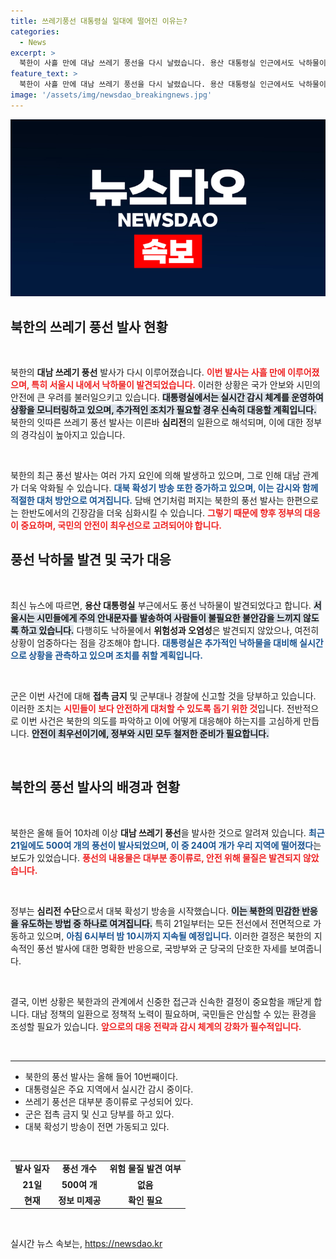 ```yaml
---
title: 쓰레기풍선 대통령실 일대에 떨어진 이유는?
categories:
  - News
excerpt: >
  북한이 사흘 만에 대남 쓰레기 풍선을 다시 날렸습니다. 용산 대통령실 인근에서도 낙하물이 발견되어 서울시가 주의를 당부하고 나섰습니다. 대한민국의 긴장감이 고조되고 있는 가운데, 무엇이 이 배경에 있는지 자세히 들어봅니다!
feature_text: >
  북한이 사흘 만에 대남 쓰레기 풍선을 다시 날렸습니다. 용산 대통령실 인근에서도 낙하물이 발견되어 서울시가 주의를 당부하고 나섰습니다. 대한민국의 긴장감이 고조되고 있는 가운데, 무엇이 이 배경에 있는지 자세히 들어봅니다!
image: '/assets/img/newsdao_breakingnews.jpg'
---
```


<p><img src="/assets/img/newsdao_breakingnews.jpg" alt="ontimetimes 속보" /></p>

<h2 data-ke-size="size26">북한의 쓰레기 풍선 발사 현황</h2>

<p data-ke-size="size16">&nbsp;</p>

<p>북한의 <b>대남 쓰레기 풍선</b> 발사가 다시 이루어졌습니다. <b><span style="color: #ee2323;">이번 발사는 사흘 만에 이루어졌으며, 특히 서울시 내에서 낙하물이 발견되었습니다.</span></b> 이러한 상황은 국가 안보와 시민의 안전에 큰 우려를 불러일으키고 있습니다. <b><span style="background-color: #21538527;">대통령실에서는 실시간 감시 체계를 운영하여 상황을 모니터링하고 있으며, 추가적인 조치가 필요할 경우 신속히 대응할 계획입니다.</span></b> 북한의 잇따른 쓰레기 풍선 발사는 이른바 <b>심리전</b>의 일환으로 해석되며, 이에 대한 정부의 경각심이 높아지고 있습니다. </p>

<p data-ke-size="size16">&nbsp;</p>

<p>북한의 최근 풍선 발사는 여러 가지 요인에 의해 발생하고 있으며, 그로 인해 대남 관계가 더욱 악화될 수 있습니다. <b><span style="color: #1a5490;">대북 확성기 방송 또한 증가하고 있으며, 이는 감시와 함께 적절한 대처 방안으로 여겨집니다.</span></b> 담배 연기처럼 퍼지는 북한의 풍선 발사는 한편으로는 한반도에서의 긴장감을 더욱 심화시킬 수 있습니다. <b><span style="color: #ee2323;">그렇기 때문에 향후 정부의 대응이 중요하며, 국민의 안전이 최우선으로 고려되어야 합니다.</span></b> </p>

<h2 data-ke-size="size26">풍선 낙하물 발견 및 국가 대응</h2>

<p data-ke-size="size16">&nbsp;</p>

<p>최신 뉴스에 따르면, <b>용산 대통령실</b> 부근에서도 풍선 낙하물이 발견되었다고 합니다. <b><span style="background-color: #21538527;">서울시는 시민들에게 주의 안내문자를 발송하여 사람들이 불필요한 불안감을 느끼지 않도록 하고 있습니다.</span></b> 다행히도 낙하물에서 <b>위험성과 오염성</b>은 발견되지 않았으나, 여전히 상황이 엄중하다는 점을 강조해야 합니다. <b><span style="color: #1a5490;">대통령실은 추가적인 낙하물을 대비해 실시간으로 상황을 관측하고 있으며 조치를 취할 계획입니다.</span></b> </p>

<p data-ke-size="size16">&nbsp;</p>

<p>군은 이번 사건에 대해 <b>접촉 금지</b> 및 군부대나 경찰에 신고할 것을 당부하고 있습니다. 이러한 조치는 <b><span style="color: #ee2323;">시민들이 보다 안전하게 대처할 수 있도록 돕기 위한 것</span></b>입니다. 전반적으로 이번 사건은 북한의 의도를 파악하고 이에 어떻게 대응해야 하는지를 고심하게 만듭니다. <b><span style="background-color: #21538527;">안전이 최우선이기에, 정부와 시민 모두 철저한 준비가 필요합니다.</span></b></p>

<p data-ke-size="size16">&nbsp;</p>

<h2 data-ke-size="size26">북한의 풍선 발사의 배경과 현황</h2>

<p data-ke-size="size16">&nbsp;</p>

<p>북한은 올해 들어 10차례 이상 <b>대남 쓰레기 풍선</b>을 발사한 것으로 알려져 있습니다. <b><span style="color: #1a5490;">최근 21일에도 500여 개의 풍선이 발사되었으며, 이 중 240여 개가 우리 지역에 떨어졌다</span></b>는 보도가 있었습니다. <b><span style="color: #ee2323;">풍선의 내용물은 대부분 종이류로, 안전 위해 물질은 발견되지 않았습니다.</span></b> </p>

<p data-ke-size="size16">&nbsp;</p>

<p>정부는 <b>심리전 수단</b>으로서 대북 확성기 방송을 시작했습니다. <b><span style="background-color: #21538527;">이는 북한의 민감한 반응을 유도하는 방법 중 하나로 여겨집니다.</span></b> 특히 21일부터는 모든 전선에서 전면적으로 가동하고 있으며, <b><span style="color: #1a5490;">아침 6시부터 밤 10시까지 지속될 예정입니다.</span></b> 이러한 결정은 북한의 지속적인 풍선 발사에 대한 명확한 반응으로, 국방부와 군 당국의 단호한 자세를 보여줍니다.</p>

<p data-ke-size="size16">&nbsp;</p>

<p>결국, 이번 상황은 북한과의 관계에서 신중한 접근과 신속한 결정이 중요함을 깨닫게 합니다. 대남 정책의 일환으로 정책적 노력이 필요하며, 국민들은 안심할 수 있는 환경을 조성할 필요가 있습니다. <b><span style="color: #ee2323;">앞으로의 대응 전략과 감시 체계의 강화가 필수적입니다.</span></b> </p>

<p data-ke-size="size16">&nbsp;</p>

<hr>

<ul>
    <li>북한의 풍선 발사는 올해 들어 10번째이다.</li>
    <li>대통령실은 주요 지역에서 실시간 감시 중이다.</li>
    <li>쓰레기 풍선은 대부분 종이류로 구성되어 있다.</li>
    <li>군은 접촉 금지 및 신고 당부를 하고 있다.</li>
    <li>대북 확성기 방송이 전면 가동되고 있다.</li>
</ul>

<p data-ke-size="size16">&nbsp;</p>

<table style="width: 100%; border-collapse: collapse;">
    <tr>
        <td style="text-align: center; height: 17px;"><b>발사 일자</b></td>
        <td style="text-align: center; height: 17px;"><b>풍선 개수</b></td>
        <td style="text-align: center; height: 17px;"><b>위험 물질 발견 여부</b></td>
    </tr>
    <tr>
        <td style="text-align: center; height: 17px;"><b>21일</b></td>
        <td style="text-align: center; height: 17px;"><b>500여 개</b></td>
        <td style="text-align: center; height: 17px;"><b>없음</b></td>
    </tr>
    <tr>
        <td style="text-align: center; height: 17px;"><b>현재</b></td>
        <td style="text-align: center; height: 17px;"><b>정보 미제공</b></td>
        <td style="text-align: center; height: 17px;"><b>확인 필요</b></td>
    </tr>
</table>

<p data-ke-size="size16">&nbsp;</p>
실시간 뉴스 속보는, <a href="https://newsdao.kr" rel="dofollow">https://newsdao.kr</a>


